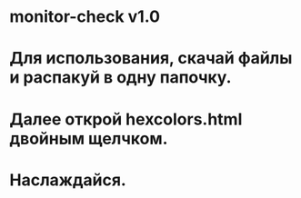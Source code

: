 # monitor-check v1.0
# Для использования, скачай файлы и распакуй в одну папочку.
# Далее открой hexcolors.html двойным щелчком. 
# Наслаждайся.
